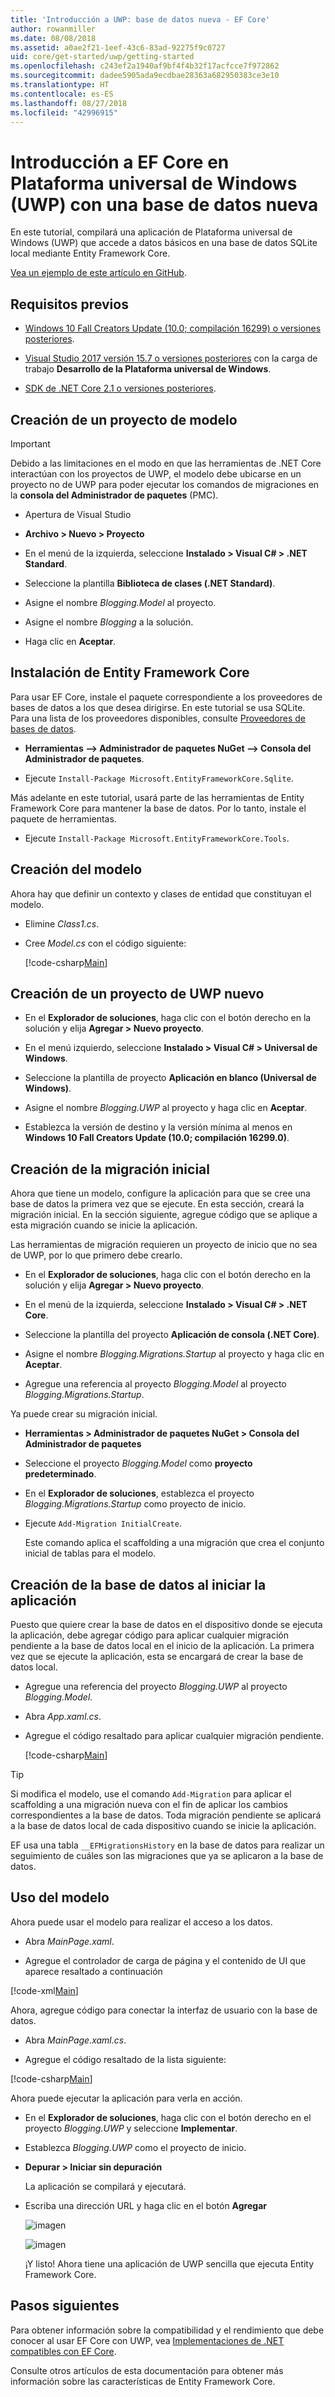 ```yaml
---
title: 'Introducción a UWP: base de datos nueva - EF Core'
author: rowanmiller
ms.date: 08/08/2018
ms.assetid: a0ae2f21-1eef-43c6-83ad-92275f9c0727
uid: core/get-started/uwp/getting-started
ms.openlocfilehash: c243ef2a1940af9bf4f4b32f17acfcce7f972862
ms.sourcegitcommit: dadee5905ada9ecdbae28363a682950383ce3e10
ms.translationtype: HT
ms.contentlocale: es-ES
ms.lasthandoff: 08/27/2018
ms.locfileid: "42996915"
---
```

# <a name="getting-started-with-ef-core-on-universal-windows-platform-uwp-with-a-new-database"></a>Introducción a EF Core en Plataforma universal de Windows (UWP) con una base de datos nueva

En este tutorial, compilará una aplicación de Plataforma universal de Windows (UWP) que accede a datos básicos en una base de datos SQLite local mediante Entity Framework Core.

[Vea un ejemplo de este artículo en GitHub](https://github.com/aspnet/EntityFramework.Docs/tree/master/samples/core/GetStarted/UWP).

## <a name="prerequisites"></a>Requisitos previos

* [Windows 10 Fall Creators Update (10.0; compilación 16299) o versiones posteriores](https://support.microsoft.com/en-us/help/4027667/windows-update-windows-10).

* [Visual Studio 2017 versión 15.7 o versiones posteriores](https://www.visualstudio.com/downloads/) con la carga de trabajo **Desarrollo de la Plataforma universal de Windows**.

* [SDK de .NET Core 2.1 o versiones posteriores](https://www.microsoft.com/net/core).

## <a name="create-a-model-project"></a>Creación de un proyecto de modelo

> [!IMPORTANT]
> Debido a las limitaciones en el modo en que las herramientas de .NET Core interactúan con los proyectos de UWP, el modelo debe ubicarse en un proyecto no de UWP para poder ejecutar los comandos de migraciones en la **consola del Administrador de paquetes** (PMC).

* Apertura de Visual Studio

* **Archivo > Nuevo > Proyecto**

* En el menú de la izquierda, seleccione **Instalado > Visual C# > .NET Standard**.

* Seleccione la plantilla **Biblioteca de clases (.NET Standard)**.

* Asigne el nombre *Blogging.Model* al proyecto.

* Asigne el nombre *Blogging* a la solución.

* Haga clic en **Aceptar**.

## <a name="install-entity-framework-core"></a>Instalación de Entity Framework Core

Para usar EF Core, instale el paquete correspondiente a los proveedores de bases de datos a los que desea dirigirse. En este tutorial se usa SQLite. Para una lista de los proveedores disponibles, consulte [Proveedores de bases de datos](../../providers/index.md).

* **Herramientas –> Administrador de paquetes NuGet –> Consola del Administrador de paquetes**.

* Ejecute `Install-Package Microsoft.EntityFrameworkCore.Sqlite`.

Más adelante en este tutorial, usará parte de las herramientas de Entity Framework Core para mantener la base de datos. Por lo tanto, instale el paquete de herramientas.

* Ejecute `Install-Package Microsoft.EntityFrameworkCore.Tools`.

## <a name="create-the-model"></a>Creación del modelo

Ahora hay que definir un contexto y clases de entidad que constituyan el modelo.

* Elimine *Class1.cs*.

* Cree *Model.cs* con el código siguiente:

  [!code-csharp[Main](../../../../samples/core/GetStarted/UWP/Blogging.Model/Model.cs)]

## <a name="create-a-new-uwp-project"></a>Creación de un proyecto de UWP nuevo

* En el **Explorador de soluciones**, haga clic con el botón derecho en la solución y elija **Agregar > Nuevo proyecto**.

* En el menú izquierdo, seleccione **Instalado > Visual C# > Universal de Windows**.

* Seleccione la plantilla de proyecto **Aplicación en blanco (Universal de Windows)**.

* Asigne el nombre *Blogging.UWP* al proyecto y haga clic en **Aceptar**.

* Establezca la versión de destino y la versión mínima al menos en **Windows 10 Fall Creators Update (10.0; compilación 16299.0)**.

## <a name="create-the-initial-migration"></a>Creación de la migración inicial

Ahora que tiene un modelo, configure la aplicación para que se cree una base de datos la primera vez que se ejecute. En esta sección, creará la migración inicial. En la sección siguiente, agregue código que se aplique a esta migración cuando se inicie la aplicación.

Las herramientas de migración requieren un proyecto de inicio que no sea de UWP, por lo que primero debe crearlo.

* En el **Explorador de soluciones**, haga clic con el botón derecho en la solución y elija **Agregar > Nuevo proyecto**.

* En el menú de la izquierda, seleccione **Instalado > Visual C# > .NET Core**.

* Seleccione la plantilla del proyecto **Aplicación de consola (.NET Core)**.

* Asigne el nombre *Blogging.Migrations.Startup* al proyecto y haga clic en **Aceptar**.

* Agregue una referencia al proyecto *Blogging.Model* al proyecto *Blogging.Migrations.Startup*.

Ya puede crear su migración inicial.

* **Herramientas > Administrador de paquetes NuGet > Consola del Administrador de paquetes**

* Seleccione el proyecto *Blogging.Model* como **proyecto predeterminado**.

* En el **Explorador de soluciones**, establezca el proyecto *Blogging.Migrations.Startup* como proyecto de inicio.

* Ejecute `Add-Migration InitialCreate`.

  Este comando aplica el scaffolding a una migración que crea el conjunto inicial de tablas para el modelo.

## <a name="create-the-database-on-app-startup"></a>Creación de la base de datos al iniciar la aplicación

Puesto que quiere crear la base de datos en el dispositivo donde se ejecuta la aplicación, debe agregar código para aplicar cualquier migración pendiente a la base de datos local en el inicio de la aplicación. La primera vez que se ejecute la aplicación, esta se encargará de crear la base de datos local.

* Agregue una referencia del proyecto *Blogging.UWP* al proyecto *Blogging.Model*.

* Abra *App.xaml.cs*.

* Agregue el código resaltado para aplicar cualquier migración pendiente.

  [!code-csharp[Main](../../../../samples/core/GetStarted/UWP/Blogging.UWP/App.xaml.cs?highlight=1-2,26-29)]

> [!TIP]  
> Si modifica el modelo, use el comando `Add-Migration` para aplicar el scaffolding a una migración nueva con el fin de aplicar los cambios correspondientes a la base de datos. Toda migración pendiente se aplicará a la base de datos local de cada dispositivo cuando se inicie la aplicación.
>
>EF usa una tabla `__EFMigrationsHistory` en la base de datos para realizar un seguimiento de cuáles son las migraciones que ya se aplicaron a la base de datos.

## <a name="use-the-model"></a>Uso del modelo

Ahora puede usar el modelo para realizar el acceso a los datos.

* Abra *MainPage.xaml*.

* Agregue el controlador de carga de página y el contenido de UI que aparece resaltado a continuación

[!code-xml[Main](../../../../samples/core/GetStarted/UWP/Blogging.UWP/MainPage.xaml?highlight=9,11-23)]

Ahora, agregue código para conectar la interfaz de usuario con la base de datos.

* Abra *MainPage.xaml.cs*.

* Agregue el código resaltado de la lista siguiente:

[!code-csharp[Main](../../../../samples/core/GetStarted/UWP/Blogging.UWP/MainPage.xaml.cs?highlight=1,31-49)]

Ahora puede ejecutar la aplicación para verla en acción.

* En el **Explorador de soluciones**, haga clic con el botón derecho en el proyecto *Blogging.UWP* y seleccione **Implementar**.

* Establezca *Blogging.UWP* como el proyecto de inicio.

* **Depurar > Iniciar sin depuración**

  La aplicación se compilará y ejecutará.

* Escriba una dirección URL y haga clic en el botón **Agregar**

  ![imagen](_static/create.png)

  ![imagen](_static/list.png)

  ¡Y listo! Ahora tiene una aplicación de UWP sencilla que ejecuta Entity Framework Core.

## <a name="next-steps"></a>Pasos siguientes

Para obtener información sobre la compatibilidad y el rendimiento que debe conocer al usar EF Core con UWP, vea [Implementaciones de .NET compatibles con EF Core](../../platforms/index.md#universal-windows-platform).

Consulte otros artículos de esta documentación para obtener más información sobre las características de Entity Framework Core.
